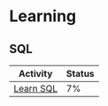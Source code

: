 # Learning

## SQL

| Activity                                                | Status |
| ------------------------------------------------------- | ------ |
| [Learn SQL](https://www.codecademy.com/learn/learn-sql) | 7%     |
